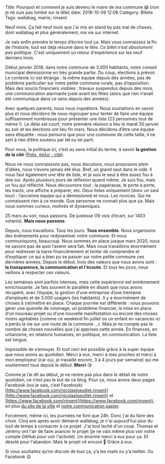 Title: Pourquoi et comment je suis devenu le maire de ma commune 😱 (non je ne suis pas tombé sur la tête)
date: 2018-10-09 12:08
Category: Billets
Tags: wallabag, mairie, rinxent

Neuf mois. Ça fait neuf mois que j'ai mis en stand by pas mal de choses, dont wallabag et plus généralement, ma vie sur internet.

Je vais enfin prendre le temps d’écrire tout ça. Mais vous connaissez la fin de l’histoire, tout est déjà résumé dans le titre. _Ce billet n’est absolument pas politique_.
C'est uniquement un retour d'expérience sur les neuf derniers mois.  

Début janvier 2018, dans notre commune de 3.000 habitants, notre conseil municipal démissionne en très grande partie.
Du coup, élections à prévoir. Le contexte ici est étrange : la même équipe depuis des années, pas de problème particulier sur notre petite commune rurale, pas d’opposition. Mais des soucis financiers visibles : travaux suspendus depuis des mois, une communication alarmante juste avant les fêtes (alors que rien n’avait été communiqué dans ce sens depuis des années).

Avec quelques parents, nous nous inquiétons. Nous souhaitons en savoir plus et nous décidons de nous regrouper pour tenter de faire une équipe suffisamment nombreuse pour présenter une liste (23 personnes tout de même !). Le délai est court, notre première réunion a lieu le mardi 30 janvier au soir et les élections ont lieu fin mars. Nous décidons d’être une équipe sans étiquette : nous pensons que  pour une commune de cette taille, il ne sert à rien d’être soutenu par tel ou tel parti.

Pour nous, la politique ici, c’est au sens initial du terme, à savoir **la gestion de la cité** ([Polis, _πόλις_ : cité](https://fr.wikipedia.org/wiki/Polis)).

Nous ne nous connaissons pas, nous discutons, nous proposons plein d’idées, nous n’avons jamais été élus. Bref, un grand saut dans le vide.
Il nous faut également une tête de liste, et je suis le seul à être assez fou à dire oui. Après plusieurs jours de réflexion quand même. Je suis fou, mais un fou qui réfléchit.
Nous découvrons tout : la paperasse, le porte à porte, les tracts, une affiche à préparer, etc.
Deux listes uniquement (donc un seul tour) : l’ancienne équipe qui a démissionné et nous. Les novices. Qui ne connaissent rien à ce monde. Que personne ne connait plus que ça. Mais nous sommes curieux, motivés et dynamiques.

25 mars au soir, nous passons. De justesse (16 voix d’écart, sur 1403 votants). **Mais nous passons**.

Depuis, nous travaillons. Tous les jours. **Tous ensemble**. Nous organisons des événements pour redynamiser notre commune. Et nous communiquons, beaucoup. Nous sommes en place jusque mars 2020, nous ne savons pas de quoi l’avenir sera fait. Mais nous travaillons énormément pour redresser la barre financièrement et tenter de comprendre et d’expliquer ce qui a bien pu se passer sur notre petite commune ces dernières années. Depuis le début, trois des valeurs que nous avons sont : **la transparence, la communication et l'écoute**. Et tous les jours, nous veillons à respecter ces valeurs.

Les semaines sont parfois intenses, mais cette expérience est extrêmement enrichissante. Je fais souvent le parallèle en disant que nous avons récupéré, avec l’équipe, la gestion d'une entreprise d’une trentaine d’employés et de 3.000 usagers (les habitants). Il y a énormément de choses à (re)mettre en place. Chaque journée est différente : nous pouvons gérer une querelle de voisinage, un problème financier, la mise en place d’un nouveau projet ou d’une nouvelle manifestation ou encore des choses moins agréables (comme ce weekend fin juillet où un enfant en vacances ici a perdu la vie sur une route de la commune …). Mais je ne compte pas le nombre de choses nouvelles que j'ai apprises cette année. En finances, en urbanisme, en relations humaines, en politique, en communication. La liste est longue.

Impossible de s’ennuyer. Et tout ceci est possible grâce à la super équipe que nous avons au quotidien.
Merci à eux, merci à mes proches et merci à mon employeur (car oui, je travaille encore, 3 à 4 jours par semaine) qui me soutiennent tous depuis le début. **Merci** 😘

Comme je l’ai dit au début, je ne rentre pas plus dans le détail de notre quotidien, ce n’est pas le but de ce blog. Pour ça, nous avons deux pages Facebook (oui je sais, c’est Facebook) [http://www.facebook.com/nicolasloeuillet.rinxent](http://www.facebook.com/nicolasloeuillet.rinxent) et [https://www.facebook.com/rinxent](https://www.facebook.com/rinxent), en plus [du site de la ville](https://www.ville-rinxent.fr) et [notre communication papier](https://www.ville-rinxent.fr/category/le-petit-rinxentois/).

Forcément, même ici, les journées ne font que 24h. Donc j'ai du faire des choix. Cinq ans après avoir démarré wallabag, je n'ai aujourd'hui plus du tout de temps à consacrer à ce projet. J'ai tout laché d'un coup. Thomas et Jérémy ont l'air de faire avancer le projet (je ne vais même plus voir notre compte GitHub pour voir l'activité). Un énorme merci à eux pour ça. Et désolé pour l'abandon. Mais le projet vit encore 💪 Grâce à eux.

Si vous souhaitez qu’on discute de tout ça, y’a les mails ou y’a twitter. Ou Facebook 😜
